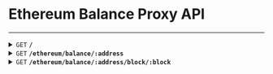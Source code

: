 # Ethereum Balance Proxy API
---

<details>
 <summary><code>GET</code> <code><b>/</b></code> </summary>

##### Parameters

> | name      |  type     | kind                  | description                                                           |
> |-----------|-----------------------|-------------------------|-----------------------------------------------------------------------|
> | None      |  required | object (JSON or YAML) | N/A  |

##### Example cURL

> ```bash
>  curl $URL/
> ```

</details>
<details>
 <summary><code>GET</code> <code><b>/ethereum/balance/:address</b></code> </summary>

##### Parameters

> | name     |  type     | kind | description       |
> |----------|------|-----------|------------------------|
> | address |  required | Path | Ethereum Wallet Address |

##### Example cURL

> ```bash
>  curl $URL/ethereum/balance/0x74630370197b4c4795bFEeF6645ee14F8cf8997D
> ```

</details>
<details>
 <summary><code>GET</code> <code><b>/ethereum/balance/:address/block/:block</b></code> </summary>

##### Parameters

> | name    |  type     | kind | description                 |
> |---------|-------------|-----------------------------|-----------------------------|
> | address |  required | Path | Ethereum Wallet Address     |
> | block   |  required | Path | Ethereum Block Number or `latest` |

##### Example cURL

> ```bash
>  curl $URL/ethereum/balance/0x74630370197b4c4795bFEeF6645ee14F8cf8997D/block/16363048
> ```

</details>